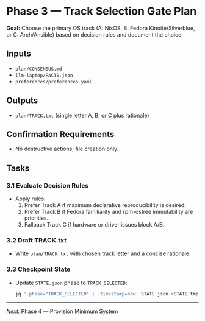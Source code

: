 # Phase 3 — Track Selection Gate Plan

**Goal:** Choose the primary OS track (A: NixOS, B: Fedora Kinoite/Silverblue, or C: Arch/Ansible) based on decision rules and document the choice.

## Inputs
- `plan/CONSENSUS.md`
- `llm-laptop/FACTS.json`
- `preferences/preferences.yaml`

## Outputs
- `plan/TRACK.txt` (single letter A, B, or C plus rationale)

## Confirmation Requirements
- No destructive actions; file creation only.

## Tasks

### 3.1 Evaluate Decision Rules
- Apply rules:
  1. Prefer Track A if maximum declarative reproducibility is desired.
  2. Prefer Track B if Fedora familiarity and rpm-ostree immutability are priorities.
  3. Fallback Track C if hardware or driver issues block A/B.

### 3.2 Draft TRACK.txt
- Write `plan/TRACK.txt` with chosen track letter and a concise rationale.

### 3.3 Checkpoint State
- Update `STATE.json` phase to `TRACK_SELECTED`:
  ```bash
  jq '.phase="TRACK_SELECTED" | .timestamp=now' STATE.json >STATE.tmp && mv STATE.tmp STATE.json
  ```

---

*Next:* Phase 4 — Provision Minimum System

